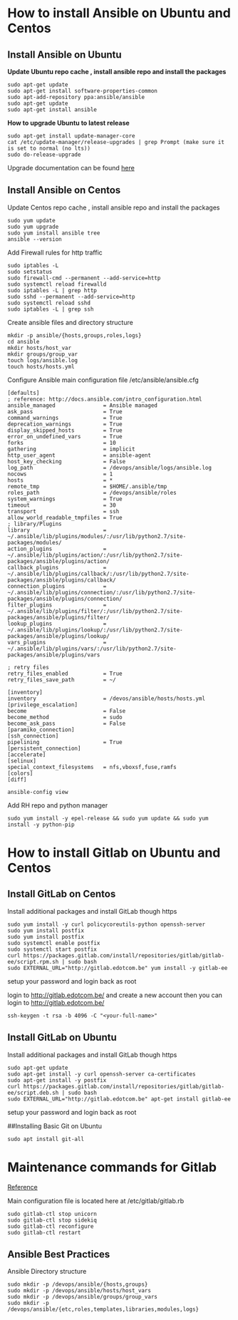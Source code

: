 # How to install Ansible on Ubuntu and Centos

## Install Ansible on Ubuntu

**Update Ubuntu repo cache , install ansible repo and install the packages**

```
sudo apt-get update
sudo apt-get install software-properties-common
sudo apt-add-repository ppa:ansible/ansible
sudo apt-get update
sudo apt-get install ansible
```

**How to upgrade Ubuntu to latest release**

```
sudo apt-get install update-manager-core
cat /etc/update-manager/release-upgrades | grep Prompt (make sure it is set to normal (no lts))
sudo do-release-upgrade
```
Upgrade documentation can be found [here](https://websiteforstudents.com/how-to-upgrade-from-ubuntu-17-10-artful-aardvark-to-ubuntu-18-04-lts-beta/)

## Install Ansible on Centos 

Update Centos repo cache , install ansible repo and install the packages
```
sudo yum update
sudo yum upgrade
sudo yum install ansible tree
ansible --version
```
Add Firewall rules for http traffic
```
sudo iptables -L
sudo setstatus
sudo firewall-cmd --permanent --add-service=http
sudo systemctl reload firewalld
sudo iptables -L | grep http
sudo sshd --permanent --add-service=http
sudo systemctl reload sshd
sudo iptables -L | grep ssh
```
Create ansible files and directory structure
```
mkdir -p ansible/{hosts,groups,roles,logs}
cd ansible
mkdir hosts/host_var
mkdir groups/group_var
touch logs/ansible.log
touch hosts/hosts.yml
```
Configure Ansible main configuration file /etc/ansible/ansible.cfg
```
[defaults]
; reference: http://docs.ansible.com/intro_configuration.html
ansible_managed               = Ansible managed
ask_pass                      = True
command_warnings              = True
deprecation_warnings          = True
display_skipped_hosts         = True
error_on_undefined_vars       = True
forks                         = 10
gathering                     = implicit
http_user_agent               = ansible-agent
host_key_checking             = False
log_path                      = /devops/ansible/logs/ansible.log
nocows                        = 1
hosts                         = *
remote_tmp                    = $HOME/.ansible/tmp
roles_path                    = /devops/ansible/roles
system_warnings               = True
timeout                       = 30
transport                     = ssh
allow_world_readable_tmpfiles = True
; library/Plugins
library                       = ~/.ansible/lib/plugins/modules/:/usr/lib/python2.7/site-packages/modules/
action_plugins                = ~/.ansible/lib/plugins/action/:/usr/lib/python2.7/site-packages/ansible/plugins/action/
callback_plugins              = ~/.ansible/lib/plugins/callback/:/usr/lib/python2.7/site-packages/ansible/plugins/callback/
connection_plugins            = ~/.ansible/lib/plugins/connection/:/usr/lib/python2.7/site-packages/ansible/plugins/connection/
filter_plugins                = ~/.ansible/lib/plugins/filter/:/usr/lib/python2.7/site-packages/ansible/plugins/filter/
lookup_plugins                = ~/.ansible/lib/plugins/lookup/:/usr/lib/python2.7/site-packages/ansible/plugins/lookup/
vars_plugins                  = ~/.ansible/lib/plugins/vars/:/usr/lib/python2.7/site-packages/ansible/plugins/vars

; retry files
retry_files_enabled           = True
retry_files_save_path         = ~/

[inventory]
inventory                     = /devos/ansible/hosts/hosts.yml
[privilege_escalation]
become                        = False
become_method                 = sudo
become_ask_pass               = False
[paramiko_connection]
[ssh_connection]
pipelining                    = True
[persistent_connection]
[accelerate]
[selinux]
special_context_filesystems   = nfs,vboxsf,fuse,ramfs
[colors]
[diff]
```

`ansible-config view`

Add RH repo and python manager
```
sudo yum install -y epel-release && sudo yum update && sudo yum install -y python-pip
```
# How to install Gitlab on Ubuntu and Centos

## Install GitLab on Centos

Install additional packages and install GitLab though https
```
sudo yum install -y curl policycoreutils-python openssh-server
sudo yum install postfix
sudo yum install postfix
sudo systemctl enable postfix
sudo systemctl start postfix
curl https://packages.gitlab.com/install/repositories/gitlab/gitlab-ee/script.rpm.sh | sudo bash
sudo EXTERNAL_URL="http://gitlab.edotcom.be" yum install -y gitlab-ee
```
setup your password and login back as root

login to http://gitlab.edotcom.be/ and create a new account
then you can login to http://gitlab.edotcom.be/
```
ssh-keygen -t rsa -b 4096 -C "<your-full-name>"
```
## Install GitLab on Ubuntu

Install additional packages and install GitLab though https
```
sudo apt-get update
sudo apt-get install -y curl openssh-server ca-certificates
sudo apt-get install -y postfix
curl https://packages.gitlab.com/install/repositories/gitlab/gitlab-ee/script.deb.sh | sudo bash
sudo EXTERNAL_URL="http://gitlab.edotcom.be" apt-get install gitlab-ee
```
setup your password and login back as root

##Installing Basic Git on Ubuntu
```
sudo apt install git-all
```
# Maintenance commands for Gitlab

[Reference](https://docs.gitlab.com/omnibus/settings/configuration.html#configuring-the-external-url-for-gitlab)

Main configuration file is located here at /etc/gitlab/gitlab.rb
```
sudo gitlab-ctl stop unicorn
sudo gitlab-ctl stop sidekiq
sudo gitlab-ctl reconfigure
sudo gitlab-ctl restart
```
## Ansible Best Practices

Ansible Directory structure
```
sudo mkdir -p /devops/ansible/{hosts,groups}
sudo mkdir -p /devops/ansible/hosts/host_vars
sudo mkdir -p /devops/ansible/groups/group_vars
sudo mkdir -p /devops/ansible/{etc,roles,templates,libraries,modules,logs}
```